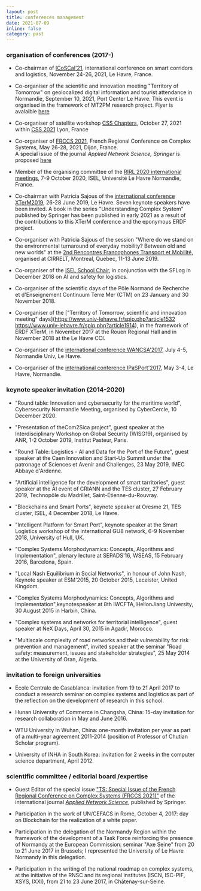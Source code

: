 ```yaml
---
layout: post
title: conferences management
date: 2021-07-09
inline: false
category: past
---
```


### organisation of conferences (2017-)

* Co-chairman of [ICoSCal'21](https://icoscal21.sciencesconf.org/), international conference on smart corridors and logistics, November 24-26, 2021, Le Havre, France.

* Co-organiser of the scientific and innovation meeting "Territory of Tomorrow" on geolocalized digital information and tourist attendance in Normandie, September 10, 2021, Port Center Le Havre. This event is organised in the framework of MT2PM research project. Flyer is avalaible [here](https://cyrillebertelle.github.io/cyrillebertelleWP/assets/pdf/plaquette_MT2PM_territoires_de_demain_vdef.pdf)

* Co-organiser of satellite workshop [CSS Chapters](https://compsysfrance.wixsite.com/chapters), October 27, 2021 within [CSS 2021](https://ccs2021.univ-lyon1.fr/#HOME) Lyon, France

* Co-organiser of [FRCCS 2021](https://iutdijon.u-bourgogne.fr/ccs-france/), French Regional Conference on Complex Systems, May 26-28, 2021, Dijon, France.  
A special issue of the journal _Applied Network Science, Springer_ is proposed [here](https://appliednetsci.springeropen.com/frccs2021)

* Member of the organising committee of the [RIRL 2020 international meetings](https://rirl2020.sciencesconf.org/), 7-9 October 2020, ISEL, Université Le Havre Normandie, France.

* Co-chairman with Patricia Sajous of the [international conference XTerM2019](https://xterm2019.sciencesconf.org/), 26-28 June 2019, Le Havre. Seven keynote speakers have been invited. A book in the series "Understanding Complex System" published by Springer has been published in early 2021 as a result of the contributions to this XTerM conference and the eponymous ERDF project.  

* Co-organiser with Patricia Sajous of the session "Where do we stand on the environmental turnaround of everyday mobility? Between old and new worlds" at the [2nd Rencontres Francophones Transport et Mobilité](https://symposia.cirrelt.ca/RFTM2019/fr), organised at CIRRELT, Montreal, Quebec, 11-13 June 2019. 

* Co-organiser of the [ISEL School Chair](https://sflog.univ-lehavre.fr/spip.php?article135), in conjunction with the SFLog in December 2018 on AI and safety for logistics.

* Co-organiser of the scientific days of the Pôle Normand de Recherche et d'Enseignement Continuum Terre Mer (CTM) on 23 January and 30 November 2018.

* Co-organiser of the ["Territory of Tomorrow, scientific and innovation meeting" days](https://www.univ-lehavre.fr/spip.php?article1532 https://www.univ-lehavre.fr/spip.php?article1914), in the framework of ERDF XTerM, in November 2017 at the Rouen Regional Hall and in November 2018 at the Le Havre CCI. 

* Co-organiser of the [international conference WANCSA'2017](http://lmah.univ-lehavre.fr/~alaoui/WANCSA/WANCSA-2017.html), July 4-5, Normandie Univ, Le Havre.

* Co-organiser of the [international conference IPaSPort'2017](http://ipasport.univ-lehavre.fr), May 3-4, Le Havre, Normandie.   

###  keynote speaker invitation (2014-2020)

* "Round table: Innovation and cybersecurity for the maritime world", Cybersecurity Normandie Meeting, organised by CyberCercle, 10 December 2020.

* "Presentation of theCom2Sica project", guest speaker at the Interdisciplinary Workshop on Global Security (WISG19), organised by ANR, 1-2 October 2019, Institut Pasteur, Paris.

* "Round Table: Logistics - AI and Data for the Port of the Future", guest speaker at the Caen Innovation and Start-Up Summit under the patronage of Sciences et Avenir and Challenges, 23 May 2019, IMEC Abbaye d'Ardenne.

* "Artificial intelligence for the development of smart tarritories", guest speaker at the AI event of CRIANN and the TES cluster, 27 February 2019, Technopôle du Madrillet, Saint-Étienne-du-Rouvray.

* "Blockchains and Smart Ports", keynote speaker at Oresme 21, TES cluster, ISEL, 4 December 2018, Le Havre.

* "Intelligent Platform for Smart Port", keynote speaker at the Smart Logistics workshop of the international GU8 network, 6-9 November 2018, University of Hull, UK.

* "Complex Systems Morphodynamics: Concepts, Algorithms and Implementation", plenary lecture at SEPADS'16, WSEAS, 15 February 2016, Barcelona, Spain.

* "Local Nash Equilibrium in Social Networks", in honour of John Nash, Keynote speaker at ESM'2015, 20 October 2015, Leceister, United Kingdom.

* "Complex Systems Morphodynamics: Concepts, Algorithms and Implementation",keynotespeaker at 8th IWCFTA, HellonJiang University, 30 August 2015 in Harbin, China.

* "Complex systems and networks for territorial intelligence", guest speaker at NeX Days, April 30, 2015 in Agadir, Morocco.

* "Multiscale complexity of road networks and their vulnerability for risk prevention and management", invited speaker at the seminar "Road safety: measurement, issues and stakeholder strategies", 25 May 2014 at the University of Oran, Algeria.

### invitation to foreign universities

* Ecole Centrale de Casablanca: invitation from 19 to 21 April 2017 to conduct a research seminar on complex systems and logistics as part of the reflection on the development of research in this school.

* Hunan University of Commerce in Changsha, China: 15-day invitation for research collaboration in May and June 2016.

* WTU University in Wuhan, China: one-month invitation per year as part of a multi-year agreement 2011-2014 (position of Professor of Chutian Scholar program).

* University of INHA in South Korea: invitation for 2 weeks in the computer science department, April 2012.

### scientific committee / editorial board /expertise 

* Guest Editor of the special issue ["TS: Special Issue of the French Regional Conference on Complex Systems (FRCCS 2021)"](https://appliednetsci.springeropen.com/frccs2021) of the international journal [_Applied Network Science_](https://appliednetsci.springeropen.com/), published by Springer.

* Participation in the work of UN/CEFACS in Rome, October 4, 2017: day on Blockchain for the realization of a white paper.

* Participation in the delegation of the Normandy Region within the framework of the development of a Task Force reinforcing the presence of Normandy at the European Commission: seminar "Axe Seine" from 20 to 21 June 2017 in Brussels; I represented the University of Le Havre Normandy in this delegation. 

* Participation in the writing of the national roadmap on complex systems, at the initiative of the RNSC and its regional institutes (ISCN, ISC-PIF, XSYS, IXXI), from 21 to 23 June 2017, in Châtenay-sur-Seine.